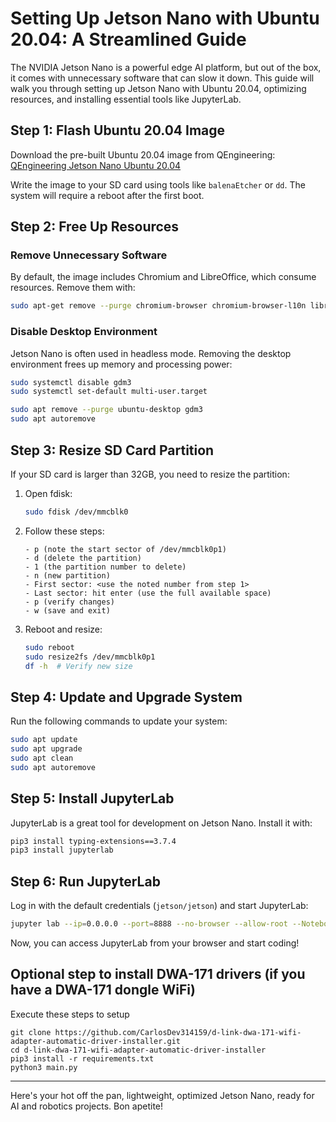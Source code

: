 # Setting Up Jetson Nano with Ubuntu 20.04: A Streamlined Guide

The NVIDIA Jetson Nano is a powerful edge AI platform, but out of the box, it comes with unnecessary software that can slow it down. This guide will walk you through setting up Jetson Nano with Ubuntu 20.04, optimizing resources, and installing essential tools like JupyterLab.

## Step 1: Flash Ubuntu 20.04 Image

Download the pre-built Ubuntu 20.04 image from QEngineering:
[QEngineering Jetson Nano Ubuntu 20.04](https://github.com/Qengineering/Jetson-Nano-Ubuntu-20-image)

Write the image to your SD card using tools like `balenaEtcher` or `dd`. The system will require a reboot after the first boot.

## Step 2: Free Up Resources

### Remove Unnecessary Software
By default, the image includes Chromium and LibreOffice, which consume resources. Remove them with:
```sh
sudo apt-get remove --purge chromium-browser chromium-browser-l10n libreoffice*
```

### Disable Desktop Environment
Jetson Nano is often used in headless mode. Removing the desktop environment frees up memory and processing power:
```sh
sudo systemctl disable gdm3
sudo systemctl set-default multi-user.target

sudo apt remove --purge ubuntu-desktop gdm3
sudo apt autoremove
```

## Step 3: Resize SD Card Partition
If your SD card is larger than 32GB, you need to resize the partition:

1. Open fdisk:
   ```sh
   sudo fdisk /dev/mmcblk0
   ```
2. Follow these steps:
   ```
   - p (note the start sector of /dev/mmcblk0p1)
   - d (delete the partition)
   - 1 (the partition number to delete)
   - n (new partition)
   - First sector: <use the noted number from step 1>
   - Last sector: hit enter (use the full available space)
   - p (verify changes)
   - w (save and exit)
   ```
3. Reboot and resize:
   ```sh
   sudo reboot
   sudo resize2fs /dev/mmcblk0p1
   df -h  # Verify new size
   ```

## Step 4: Update and Upgrade System
Run the following commands to update your system:
```sh
sudo apt update
sudo apt upgrade
sudo apt clean
sudo apt autoremove
```

## Step 5: Install JupyterLab
JupyterLab is a great tool for development on Jetson Nano. Install it with:
```sh
pip3 install typing-extensions==3.7.4
pip3 install jupyterlab
```

## Step 6: Run JupyterLab
Log in with the default credentials (`jetson/jetson`) and start JupyterLab:
```sh
jupyter lab --ip=0.0.0.0 --port=8888 --no-browser --allow-root --NotebookApp.token=
```
Now, you can access JupyterLab from your browser and start coding!

## Optional step to install DWA-171 drivers (if you have a DWA-171 dongle WiFi)
Execute these steps to setup 

```
git clone https://github.com/CarlosDev314159/d-link-dwa-171-wifi-adapter-automatic-driver-installer.git
cd d-link-dwa-171-wifi-adapter-automatic-driver-installer
pip3 install -r requirements.txt
python3 main.py
```
---
Here's your hot off the pan, lightweight, optimized Jetson Nano, ready for AI and robotics projects. Bon apetite!

